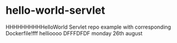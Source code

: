 # hello-world-servlet
HHHHHHHHHHelloWorld Servlet repo example with corresponding Dockerfile!fff
hellioooo
DFFFDFDF
monday 26th august
